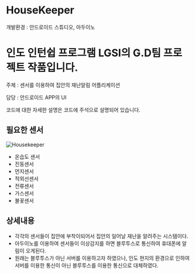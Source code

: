# HouseKeeper

개발환경 : 안드로이드 스튜디오, 아두이노

# 인도 인턴쉽 프로그램 LGSI의  G.D팀 프로젝트 작품입니다.

주제 : 센서를 이용하여 집안의 재난알림 어플리케이션

담당 : 안드로이드 APP의 UI


코드에 대한 자세한 설명은 코드에 주석으로 설명되어 있습니다.



## 필요한 센서

![Housekeeper](https://user-images.githubusercontent.com/45057466/98561001-b7213d80-22eb-11eb-9fda-b443c9035d5f.png)

   - 온습도 센서
   - 진동센서
   - 먼지센서
   - 적외선센서
   - 전류센서
   - 가스센서
   - 불꽃센서



## 상세내용 

   - 각각의 센서들이 집안에 부착이되어서 집안의 일어날 재난을 알려주는 시스템이다.
   - 아두이노를 이용하여 센서들이 이상감지를 하면 블루투스로 통신하여 휴대폰에 알림이 오게된다.
   - 원래는 블루투스가 아닌 서버를 이용하고자 하였으나, 인도 현지의 환경으로 인하여 서버를 이용한 통신이 아닌 블루투스를 이용한 통신으로 대체하였다.

